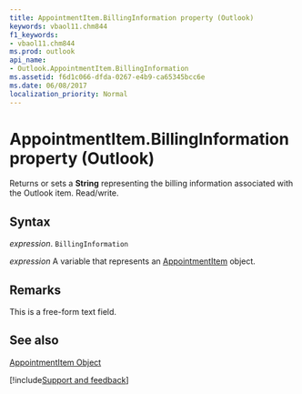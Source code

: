 ```yaml
---
title: AppointmentItem.BillingInformation property (Outlook)
keywords: vbaol11.chm844
f1_keywords:
- vbaol11.chm844
ms.prod: outlook
api_name:
- Outlook.AppointmentItem.BillingInformation
ms.assetid: f6d1c066-dfda-0267-e4b9-ca65345bcc6e
ms.date: 06/08/2017
localization_priority: Normal
---
```



# AppointmentItem.BillingInformation property (Outlook)

Returns or sets a **String** representing the billing information associated with the Outlook item. Read/write.


## Syntax

_expression_. `BillingInformation`

_expression_ A variable that represents an [AppointmentItem](Outlook.AppointmentItem.md) object.


## Remarks

This is a free-form text field.


## See also


[AppointmentItem Object](Outlook.AppointmentItem.md)

[!include[Support and feedback](~/includes/feedback-boilerplate.md)]